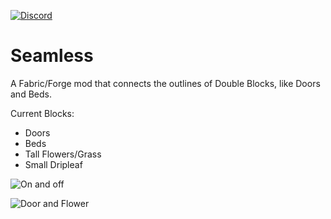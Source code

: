 [![Discord](https://i.imgur.com/JiW4MLF.png)](https://discord.gg/PJCXjSJnu2)

# Seamless

A Fabric/Forge mod that connects the outlines of Double Blocks, like Doors and Beds.

Current Blocks:
- Doors
- Beds
- Tall Flowers/Grass
- Small Dripleaf

![On and off](https://larsmans64.github.io/assets/compare.png)

![Door and Flower](https://larsmans64.github.io/assets/door_flower.png)